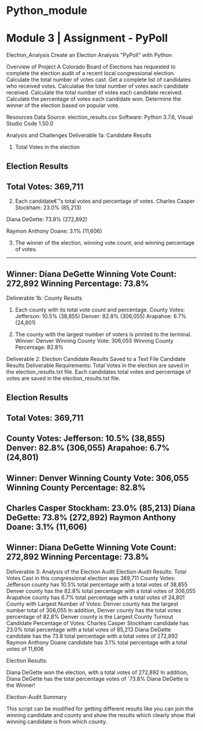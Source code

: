 # Python_module
# Module 3 | Assignment - PyPoll
Election_Analysis
Create an Election Analysis "PyPoll" with Python

Overview of Project
A Colorado Board of Elections has requested to complete the election
audit of a recent local congressional election.
Calculate the total number of votes cast.
Get a complete list of candidates who received votes.
Calculatae the total number of votes each candidate received.
Calculate the total number of votes each candidate received.
Calculate the percentage of votes each candidate won.
Determine the winner of the election based on popular vote.

Resources
Data Source: election_results.csv
Software: Python 3.7.6, Visual Studio Code 1.50.0

Analysis and Challenges
Deliverable 1a: Candidate Results
1. Total Votes in the election

Election Results
-------------------------
Total Votes: 369,711
-------------------------

2. Each candidate€™s total votes and percentage of votes.
Charles Casper Stockham: 23.0% (85,213)

Diana DeGette: 73.8% (272,892)

Raymon Anthony Doane: 3.1% (11,606)


3. The winner of the election, winning vote count, and winning percentage of votes.

-------------------------
Winner: Diana DeGette
Winning Vote Count: 272,892
Winning Percentage: 73.8%
-------------------------

Deliverable 1b: County Results
1. Each county with its total vote count and percentage.
County Votes:
Jefferson: 10.5% (38,855)
Denver: 82.8% (306,055)
Arapahoe: 6.7% (24,801)

2. The county with the largest number of voters is printed to the terminal.
Winner: Denver
Winning County Vote: 306,055
Winning County Percentage: 82.8%

Deliverable 2: Election Candidate Results Saved to a Text File
Candidate Results Deliverable Requirements: 
Total Votes in the election are saved in the election_results.txt file.
Each candidates total votes and percentage of votes are saved in the election_results.txt file.

Election Results
-------------------------
Total Votes: 369,711
-------------------------

County Votes:
Jefferson: 10.5% (38,855)
Denver: 82.8% (306,055)
Arapahoe: 6.7% (24,801)
-------------------------
Winner: Denver
Winning County Vote: 306,055
Winning County Percentage: 82.8%
-------------------------
Charles Casper Stockham: 23.0% (85,213)
Diana DeGette: 73.8% (272,892)
Raymon Anthony Doane: 3.1% (11,606)
-------------------------
Winner: Diana DeGette
Winning Vote Count: 272,892
Winning Percentage: 73.8%
-------------------------

Deliverable 3: Analysis of the Election Audit
Election-Audit Results:
Total Votes Cast in this congressional election was 369,711
County Votes:
Jefferson county has 10.5% total percentage with a total votes of 38,855
Denver county has the 82.8% total percentage with a total votes of 306,055
Arapahoe county has 6.7% total percentage with a total votes of 24,801
County with Largest Number of Votes:
Denver county has the largest number total of 306,055
In addition, Denver county has the total votes percentage of 82.8%
Denver county is the Largest County Turnout
Candidate Percentage of Votes:
Charles Casper Stockham candidate has 23.0% total percentage with a total votes of 85,213
Diana DeGette candidate has the 73.8 total percentage with a total votes of 272,892
Raymon Anthony Doane candidate has 3.1% total percentage with a total votes of 11,606

Election Results:

Diana DeGette won the election, with a total votes of 272,892
In addition, Diana DeGette has the total percentage votes of `73.8%
Diana DeGette is the Winner!

Election-Audit Summary

This script can be modified for getting different results like you can join the winning candidate and county and show the results which clearly show that winning candidate is from which county.